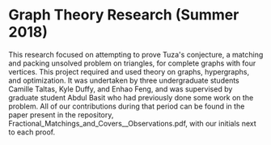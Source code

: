 # Graph Theory Research (Summer 2018)
This research focused on attempting to prove Tuza's conjecture, a matching and packing unsolved problem on triangles, for complete graphs with four vertices. This project required and used theory on graphs, hypergraphs, and optimization. It was undertaken by three undergraduate students Camille Taltas, Kyle Duffy, and Enhao Feng, and was supervised by graduate student Abdul Basit who had previously done some work on the problem. All of our contributions during that period can be found in the paper present in the repository, Fractional_Matchings_and_Covers__Observations.pdf, with our initials next to each proof. 
